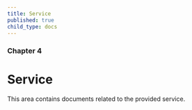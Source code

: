 ```yaml
---
title: Service
published: true
child_type: docs
---
```


### Chapter 4

# Service

This area contains documents related to the provided service.
